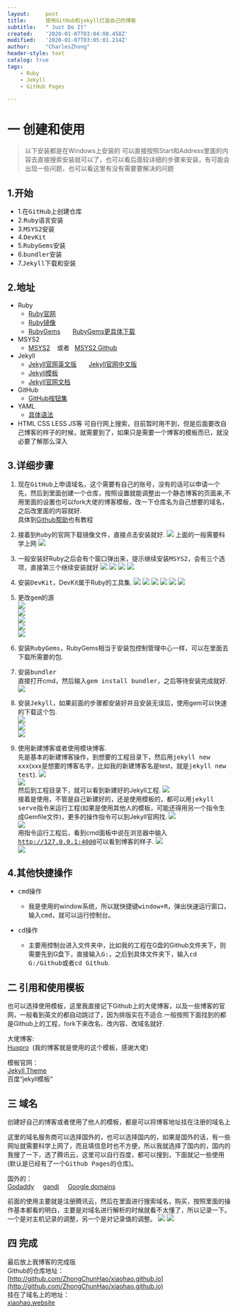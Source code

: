 ```yaml
---
layout:     post
title:      使用GitHub和jekyll打造自己的博客
subtitle:   " Just Do It"
created:    '2020-01-07T03:04:08.458Z'
modified:   '2020-01-07T03:05:01.214Z'
author:     "CharlesZhong"
header-style: text
catalog: true
tags:
    - Ruby
    - Jekyll
    - GitHub Pages

---
```


# 一 创建和使用

> 以下安装都是在Windows上安装的
可以直接按照Start和Address里面的内容去直接搜索安装就可以了，也可以看后面较详细的步骤来安装，有可能会出现一些问题，也可以看这里有没有需要要解决的问题

## 1.开始
- 1.在<kbd>GitHub</kbd>上创建仓库
- 2.<kbd>Ruby</kbd>语言安装
- 3.<kbd>MSYS2</kbd>安装
- 4.<kbd>DevKit</kbd>
- 5.<kbd>RubyGems</kbd>安装
- 6.<kbd>bundler</kbd>安装
- 7.<kbd>Jekyll</kbd>下载和安装

## 2.地址
- Ruby
  - [Ruby官网](https://rubyinstaller.org/downloads)
  - [Ruby镜像](https://gems.ruby-china.com/)
  - [RubyGems](https:rubygems.org/) &#160;&#160;&#160;&#160;&#160; [RubyGems更具体下载](https://rubygems.org/pages/download)
- MSYS2
  - [MSYS2](https://www.msys2.org/) &#160;&#160;&#160;或者&#160;&#160;&#160;[MSYS2 Github](https://msys2.github.io)
- Jekyll
  - [Jekyll官网英文版](https://jekyllrb.com/) &#160;&#160;&#160;&#160;&#160; [Jekyll官网中文版](https://jekyll.comptechs.cn/)
  - [Jekyll模板](https://jekyllthemes.dev/)
  - [Jekyll官网文档](https://jekyllrb.com/docs/usage/)
- GitHub
  - [GitHub按钮集](https://ghbtns.com/)
- YAML
  - [具体语法](https://yaml.org/)
- HTML CSS LESS JS等
可自行网上搜索，目前暂时用不到，但是后面要改自己博客的样子的时候，就需要到了，如果只是需要一个博客的模板而已，就没必要了解那么深入

## 3.详细步骤
1. 现在<kbd>GitHub</kbd>上申请域名，这个需要有自己的账号，没有的话可以申请一个先，然后到里面创建一个仓库，按照设置就能调整出一个静态博客的页面来,不用里面的设置也可以fork大佬的博客模板，改一下仓库名为自己想要的域名，之后改里面的内容就好.  
具体到[Github帮助](https://help.github.com)也有教程

2. 接着到<kbd>Ruby</kbd>的官网下载镜像文件，直接点击安装就好.
![](/img/in-post/post-blog/ruby-download.jpg)
上面的一般需要科学上网
![](/img/in-post/post-blog/ruby-devkit-setup.jpg)

3. 一般安装好Ruby之后会有个窗口弹出来，提示继续安装<kbd>MSYS2</kbd>，会有三个选项，直接第三个继续安装就好
![](/img/in-post/post-blog/msys2-install-1.jpg)
![](/img/in-post/post-blog/msys2-install-2.jpg)
![](/img/in-post/post-blog/msys2-install-3.jpg)
![](/img/in-post/post-blog/msys2-install-4.jpg)

4. 安装<kbd>DevKit</kbd>，DevKit属于Ruby的工具集.
![](/img/in-post/post-blog/devkit-install-1.jpg)
![](/img/in-post/post-blog/devkit-install-2.jpg)
![](/img/in-post/post-blog/devkit-install-3.jpg)
![](/img/in-post/post-blog/devkit-install-4.jpg)
![](/img/in-post/post-blog/devkit-install-5.jpg)
![](/img/in-post/post-blog/devkit-install-6.jpg)

5. 更改<kbd>gem</kbd>的源  
![](/img/in-post/post-blog/gem-source-1.jpg)  
![](/img/in-post/post-blog/gem-source-2.jpg)  
![](/img/in-post/post-blog/gem-source-3.jpg)  
![](/img/in-post/post-blog/gem-source-4.jpg)  
![](/img/in-post/post-blog/gem-source-5.jpg)

6. 安装<kbd>RubyGems</kbd>，RubyGems相当于安装包控制管理中心一样，可以在里面去下载所需要的包.

7. 安装<kbd>bundler</kbd>  
直接打开cmd，然后输入<kbd>gem install bundler</kbd>，之后等待安装完成就好.
![](/img/in-post/post-blog/bundler-install-1.jpg)  

8. 安装<kbd>Jekyll</kbd>，如果前面的步骤都安装好并且安装无误后，使用gem可以快速的下载这个包.  
![](/img/in-post/post-blog/jekyll-install-1.jpg)  
![](/img/in-post/post-blog/jekyll-install-2.jpg)  
![](/img/in-post/post-blog/jekyll-install-3.jpg)  

9. 使用新建博客或者使用模块博客.  
先是基本的新建博客操作，到想要的工程目录下，然后用<kbd>jekyll new xxx</kbd>(xxx是想要的博客名字，比如我的新建博客名是test，就是<kbd>jekyll new test</kbd>).
![](/img/in-post/post-blog/jekyll-use-1.jpg)  
![](/img/in-post/post-blog/jekyll-use-2.jpg)  
然后到工程目录下，就可以看到新建好的Jekyll工程.
![](/img/in-post/post-blog/jekyll-use-3.jpg)  
接着是使用，不管是自己新建好的，还是使用模板的，都可以用<kbd>jekyll serve</kbd>指令来运行工程(如果是使用其他人的模板，可能还得用另一个指令生成Gemfile文件)，更多的操作指令可以到Jekyll官网找.
![](/img/in-post/post-blog/jekyll-use-4.jpg)  
![](/img/in-post/post-blog/jekyll-use-5.jpg)  
用指令运行工程后，看到cmd面板中说在浏览器中输入<kbd>http://127.0.0.1:4000</kbd>可以看到博客的样子.
![](/img/in-post/post-blog/jekyll-use-6.jpg)  
![](/img/in-post/post-blog/jekyll-use-7.jpg)  

## 4.其他快捷操作
- <kbd>cmd</kbd>操作
  - 我是使用的window系统，所以就快捷键<kbd>window+R</kbd>，弹出快速运行窗口，输入<kbd>cmd</kbd>，就可以运行控制台。

- <kbd>cd</kbd>操作
  - 主要用控制台进入文件夹中，比如我的工程在G盘的Github文件夹下，则需要先到G盘下，直接输入<kbd>G:</kbd>，之后到具体文件夹下，输入<kbd>cd G:/Github</kbd>或者<kbd>cd Github</kbd>.

## 二 引用和使用模板
也可以选择使用模板，这里我直接记下Github上的大佬博客，以及一些博客的官网，一般看到英文的都自动跳过了，因为排版实在不适合.一般按照下面找到的都是Github上的工程，fork下来改名、改内容、改域名就好.

大佬博客:  
[Huxpro](https://github.com/Huxpro/huxpro.github.io)&#160;&#160;(我的博客就是使用的这个模板，感谢大佬)

模板官网：  
[Jekyll Theme](http://jekyllthemes.org/)  
百度“jekyll模板”

## 三 域名
创建好自己的博客或者使用了他人的模板，都是可以将博客地址挂在注册的域名上

这里的域名服务商可以选择国外的，也可以选择国内的，如果是国外的话，有一些网址就需要科学上网了，而且填信息时也不方便，所以我就选择了国内的，国内的我搜了一下，选了腾讯云，这里可以自行百度，都可以搜到，下面就记一些使用(默认是已经有了一个<kbd>Github Pages</kbd>的仓库)。

国外的：  
[Godaddy](https://sg.godaddy.com/)&#160;&#160;&#160;&#160;
[gandi](https://www.gandi.net/)&#160;&#160;&#160;&#160;
[Google domains](https://domains.google.com/)&#160;&#160;&#160;&#160;

前面的使用主要就是注册腾讯云，然后在里面进行搜索域名，购买，按照里面的操作基本都看的明白，主要是对域名进行解析的时候就看不太懂了，所以记录一下。  
一个是对主机记录的调整，另一个是对记录值的调整。
![](/img/in-post/post-blog/domain-3.jpg)
![](/img/in-post/post-blog/domain-4.jpg)

## 四 完成  
最后放上我博客的完成版  
Github的仓库地址：  
[http://github.com/ZhongChunHao/xiaohao.github.io](http://github.com/ZhongChunHao/xiaohao.github.io)  
挂在了域名上的地址：  
[xiaohao.website](xiaohao.website)